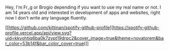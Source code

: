 Hey, I'm Fr_g or Brogio depending if you want to use my real name or not. I am 14 years old and interested in development of apps and websites, right now I don't write any language fluently.

[[https://github.com/kittinan/spotify-github-profile][https://spotify-github-profile.vercel.app/api/view.svg?uid=kkvohtiq6ba0k7zypt19drpc2&cover_image=true&theme=novatorem&bar_color=53b14f&bar_color_cover=true)]]

